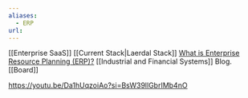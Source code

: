 ```yaml
---
aliases:
  - ERP
url:
---
```

[[Enterprise SaaS]]
[[Current Stack|Laerdal Stack]]
[What is Enterprise Resource Planning (ERP)?](https://www.ifs.com/what-is/what-is-an-erp-system) [[Industrial and Financial Systems]] Blog. 
[[Board]]

https://youtu.be/Da1hUqzoiAo?si=BsW39llGbrIMb4nO